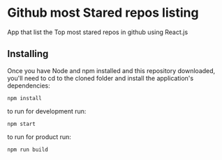 # Github most Stared repos listing

App that list the Top most stared repos in github
using React.js

## Installing

Once you have Node and npm installed and
this repository downloaded, you'll need
to cd to the cloned folder and
install the application's dependencies:

    npm install

to run for development run:

	npm start

to run for product run:

    npm run build
